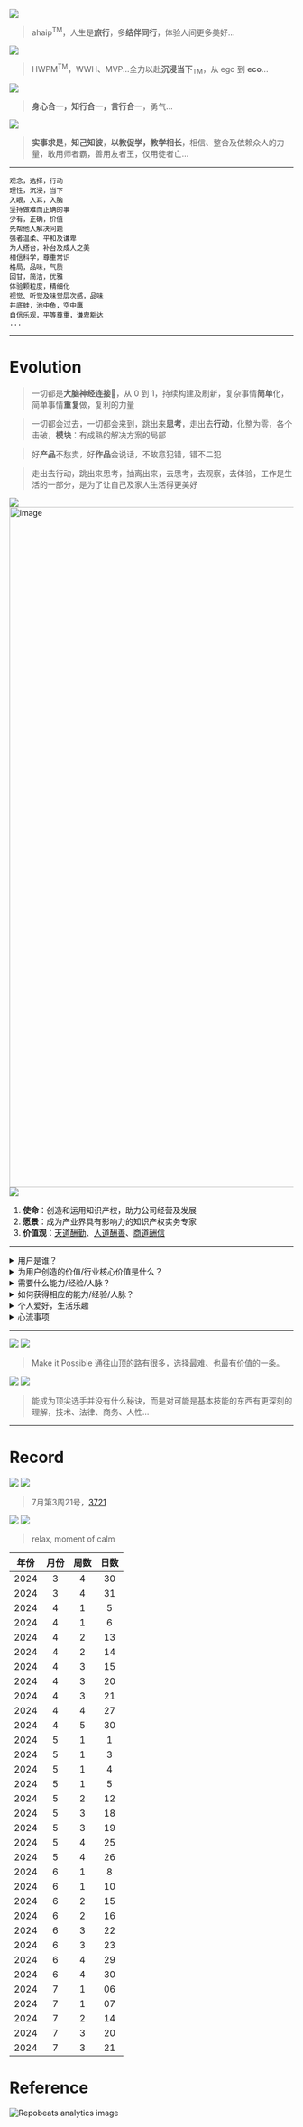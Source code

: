 ![](https://github.com/ipr9/ipr9/assets/163503847/1a31f258-954d-40cb-9fe4-5af193819957)
> ahaip<sup>TM</sup>，人生是**旅行**，多**结伴同行**，体验人间更多美好...

![](https://github.com/user-attachments/assets/0e1fdb6b-80af-47a0-b5b5-d26c78c6ed16)

> HWPM<sup>TM</sup>，WWH、MVP...全力以赴**沉浸当下**<sub>TM</sub>，从 ego 到 **eco**...

![](https://github.com/user-attachments/assets/25513b3c-297e-4cb5-bb05-3b0cb4ec8d5a)
> **身心合一，知行合一，言行合一**，勇气...

![](https://github.com/user-attachments/assets/c44dac35-012c-4a39-912d-3e3682f8407c)
> **实事求是**，**知己知彼**，**以教促学，教学相长**，相信、整合及依赖众人的力量，敢用师者霸，善用友者王，仅用徒者亡...

---

```
观念，选择，行动
理性，沉浸，当下
入眼，入耳，入脑
坚持做难而正确的事
少有，正确，价值
先帮他人解决问题
强者温柔、平和及谦卑
为人搭台，补台及成人之美
相信科学，尊重常识
格局，品味，气质
回甘，简洁，优雅
体验颗粒度，精细化
视觉、听觉及味觉层次感，品味
井底蛙，池中鱼，空中鹰
自信乐观，平等尊重，谦卑豁达
...
```

---

# Evolution

> 一切都是**大脑神经连接**🔗，从 0 到 1，持续构建及刷新，复杂事情**简单**化，简单事情**重复**做，复利的力量

> 一切都会过去，一切都会来到，跳出来**思考**，走出去**行动**，化整为零，各个击破，**模块**：有成熟的解决方案的局部

> 好**产品**不愁卖，好**作品**会说话，不故意犯错，错不二犯

> 走出去行动，跳出来思考，抽离出来，去思考，去观察，去体验，工作是生活的一部分，是为了让自己及家人生活得更美好

![](https://github.com/ipr9/ipr9/assets/163503847/b5ef24d8-6bd9-43ab-bde3-7856cdfa5f31)
<img width="1207" alt="image" src="https://github.com/ipr9/ipr9/assets/163503847/d0ef663a-b01a-42e7-aa33-484d824d1e0d">
![](https://github.com/ipr9/ipr9/assets/163503847/5cf93b4a-9548-48dd-8c78-826641f5bf65)

1. **使命**：创造和运用知识产权，助力公司经营及发展
2. **愿景**：成为产业界具有影响力的知识产权实务专家
3. **价值观**：<ins>天道酬勤</ins>、<ins>人道酬善</ins>、<ins>商道酬信</ins>

---

<details>
<summary>用户是谁？</summary>
  <table>
  <tr><td>内部：业务，领导，老板，团队，客户...</td></tr>
  <tr><td>外部：官方，服务机构...</td></tr>
  </table>
</details>

<details>
<summary>为用户创造的价值/行业核心价值是什么？</summary>
  <table>
  <tr><td>风险防控</td></tr>
  <tr><td>商业竞争</td></tr>
  <tr><td>价值运营</td></tr>  
  </table>
</details>

<details>
<summary>需要什么能力/经验/人脉？</summary>
  <table>
  <tr><td>高级程序员（技术）📱</td></tr>
  <tr><td>专利代理师（法律）⚖️</td></tr>
  <tr><td>职业经理人（商务）🤝</td></tr>  
  <tr><td>打造高价值专利资产</td></tr>
  <tr><td>欧美印PCT等涉外业务</td></tr>
  <tr><td>IP风险防控</td></tr>  
  <tr><td>许可诉讼</td></tr>  
  </table>
</details>

<details>
<summary>如何获得相应的能力/经验/人脉？</summary>
  <table>
  <tr><td>自己就是最好的解决方案，唯手熟尔</td></tr>
  <tr><td>选择维度：行业，公司，领导，机会</td></tr>
  <tr><td>体系/类比：如五位一体、三步六法...插头与插座、登山与布局...</td></tr>  
  <tr><td>价值交换：人生的价值在于奉献，金钱/成功只是价值的副产品，而不是目标</td></tr>
  <tr><td>化繁为简，静水流深，深度思考，积蓄能量，三思而行，整合资源，聚焦于目标及快速达成，领导力是动员群众解决难题...</td></tr>
  <tr><td>管理的本质：激发和释放每一个人的善意，通过成就他人来成就自己，故事力，通过讲故事来影响及启发团队，从事到人，从实到虚，从近到远，从令到辅</td></tr>  
  <tr><td>项目：主将核心，上下齐心，权责边界，决心勇气信心，担当负责，力所能及必倾尽全力，不可控部分，顺其自然知足常乐感恩常存，乐观带来好运</td></tr>  
  <tr><td>信任，支持及授权（欣赏的激励），珍惜缘分，激发善意，导向行动，创造价值</td></tr>  
  <tr><td>日行6千步，夜眠8小时，冥想、R90、脑力，心力，精力（钟摆式），放松的本质：思维模式的切换，一张一弛达之道也</td></tr>  
  <tr><td>痛苦+反思+行动+坚持=成长，成长比成功更重要</td></tr>  
  <tr><td>有才的人–>有用的人–>能成事的人–>有价值的人</td></tr>  
  <tr><td>价值>成长>注意力>时间>金钱</td></tr>  
  </table>
</details>

<details>
<summary>个人爱好，生活乐趣</summary>
  <table>
  <tr><td>读书📚思考🤔，穿越时代，跨越东西，打开心窗，读自己</td></tr>
  <tr><td>数码📷摄影，见证及记录美好瞬间</td></tr>
  <tr><td>音乐🎵篮球🏀，时代记录，直击灵魂，青春激情❤️‍🔥</td></tr>
  <tr><td>徒步✈️旅行，见多识广</td></tr>   
  </table>
</details>

<details>
<summary>心流事项</summary>
  <table>
  <tr><td>沉浸式读书思考</td></tr>
  <tr><td>解决难题或挑战</td></tr>
  <tr><td>培训分享/头脑风暴</td></tr>
  <tr><td>专利/报告/资讯撰写</td></tr>   
  </table>
</details>

---

![](https://github.com/ipr9/ipr9/assets/163503847/b2687fda-2b10-4357-9ade-4d48a61916a7)
![](https://github.com/ipr9/ipr9/assets/163503847/8b7e1a6f-b4e6-4fbe-9eeb-db4e664a696d)
> Make it Possible 通往山顶的路有很多，选择最难、也最有价值的一条。

![](https://github.com/user-attachments/assets/5ed821ee-3c9f-4277-82e3-75c3c4286d72)
![](https://github.com/user-attachments/assets/ff640c56-97c1-42d3-859e-1465e3b4d4f6)
> 能成为顶尖选手并没有什么秘诀，而是对可能是基本技能的东西有更深刻的理解，技术、法律、商务、人性...

---

# Record

![](https://github.com/user-attachments/assets/03cc9862-98ce-477f-97cf-44f7b1fc8296)
![](https://github.com/user-attachments/assets/185af5ef-9d5b-43d0-b547-d859d26ec396)
> 7月第3周21号，[3721](https://aha3721.com)


![](https://github.com/user-attachments/assets/9ff15d10-f29b-4dfc-bf94-7f09b7de3e38)
![](https://github.com/user-attachments/assets/b179606b-f5a0-4ec1-a7e3-b3bee0bc581f)
> relax, moment of calm


| 年份  | 月份 | 周数 | 日数 |
| ----- |  :------:  |  :------:  | :------:   |
| 2024     | 3       | 4        | 30         |
| 2024     | 3       | 4         | 31         |
| 2024     | 4       | 1         | 5         |
| 2024     | 4       | 1         | 6         |
| 2024     | 4       | 2         | 13         |
| 2024     | 4       | 2         | 14         |
| 2024     | 4       | 3         | 15         |
| 2024     | 4       | 3         | 20         |
| 2024     | 4       | 3         | 21         |
| 2024     | 4       | 4         | 27         |
| 2024     | 4       | 5         | 30         |
| 2024     | 5       | 1         | 1         |
| 2024     | 5       | 1         | 3         |
| 2024     | 5       | 1         | 4         |
| 2024     | 5       | 1         | 5         |
| 2024     | 5       | 2         | 12         |
| 2024     | 5       | 3         | 18         |
| 2024     | 5       | 3         | 19         |
| 2024     | 5       | 4         | 25         |
| 2024     | 5       | 4         | 26         |
| 2024     | 6       | 1         | 8         |
| 2024     | 6       | 1         | 10         |
| 2024     | 6       | 2         | 15         |
| 2024     | 6       | 2         | 16         |
| 2024     | 6       | 3         | 22         |
| 2024     | 6       | 3         | 23         |
| 2024     | 6       | 4         | 29         |
| 2024     | 6       | 4         | 30         |
| 2024     | 7       | 1         | 06         |
| 2024     | 7       | 1         | 07         |
| 2024     | 7       | 2         | 14         |
| 2024     | 7       | 3         | 20         |
| 2024     | 7       | 3         | 21         |

# Reference

![](https://repobeats.axiom.co/api/embed/33051853ccf6265eb7d31d271476fbb6ef9e95ef.svg "Repobeats analytics image")
